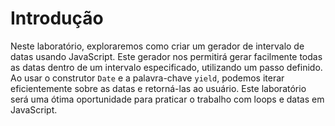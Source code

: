 # Introdução

Neste laboratório, exploraremos como criar um gerador de intervalo de datas usando JavaScript. Este gerador nos permitirá gerar facilmente todas as datas dentro de um intervalo especificado, utilizando um passo definido. Ao usar o construtor `Date` e a palavra-chave `yield`, podemos iterar eficientemente sobre as datas e retorná-las ao usuário. Este laboratório será uma ótima oportunidade para praticar o trabalho com loops e datas em JavaScript.
